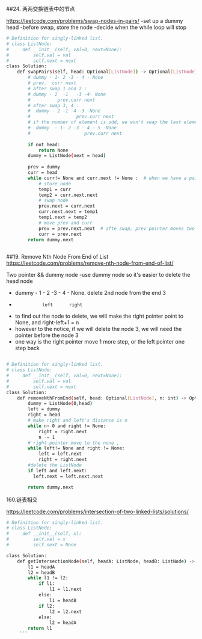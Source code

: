 ##24. 两两交换链表中的节点 

https://leetcode.com/problems/swap-nodes-in-pairs/
-set up a dummy head
-before swap, store the node
-decide when the while loop will stop


```sh
# Definition for singly-linked list.
# class ListNode:
#     def __init__(self, val=0, next=None):
#         self.val = val
#         self.next = next
class Solution:
    def swapPairs(self, head: Optional[ListNode]) -> Optional[ListNode]:
        # dummy - 1- 2 -3 - 4 - None
        # prev.  curr next
        # after swap 1 and 2 :
        # dummy - 2  -1   -3 -4- None
        #          prev.curr next
        # after swap 3, 4 : 
        #  dummy - 2 -1 -4 -3 -None
        #                 prev.curr next
        # if the number of element is odd, we won't swap the last element, then stop
        #  dummy  - 1- 2 -3 - 4 - 5 -None
        #                    prev.curr next
        
        if not head:
            return None
        dummy = ListNode(next = head)
        
        prev = dummy
        curr = head
        while curr!= None and curr.next != None :  # when we have a pair to swap
            # store node
            temp1 = curr
            temp2 = curr.next.next
            # swap node
            prev.next = curr.next
            curr.next.next = temp1
            temp1.next = temp2
            # move prev and curr
            prev = prev.next.next  # afte swap, prev pointer moves two steps
            curr = prev.next
        return dummy.next
        
  ```


##19. Remove Nth Node From End of List
https://leetcode.com/problems/remove-nth-node-from-end-of-list/

Two pointer && dummy node
-use dummy node so it's easier to delete the head node
- dummy - 1 - 2 -3 - 4 - None.  delete 2nd node from the end 3
-               left      right
- to find out the node to delete, we will make the right pointer point to None, and right-left+1  = n
- however to the notice, if we will delete the node 3, we will need the pointer before the node 3
- one way is the right pointer move 1 more step, or the left pointer one step back
```sh

# Definition for singly-linked list.
# class ListNode:
#     def __init__(self, val=0, next=None):
#         self.val = val
#         self.next = next
class Solution:
    def removeNthFromEnd(self, head: Optional[ListNode], n: int) -> Optional[ListNode]:
        dummy = ListNode(0,head)
        left = dummy
        right = head
        # make right and left's distance is n
        while n> 0 and right != None:
            right = right.next
            n -= 1
        # right pointer move to the none ,
        while left!= None and right != None:
            left = left.next
            right = right.next
        #delete the ListNode
        if left and left.next:
          left.next = left.next.next

        return dummy.next
```
160.链表相交

https://leetcode.com/problems/intersection-of-two-linked-lists/solutions/
```sh 
# Definition for singly-linked list.
# class ListNode:
#     def __init__(self, x):
#         self.val = x
#         self.next = None

class Solution:
    def getIntersectionNode(self, headA: ListNode, headB: ListNode) -> Optional[ListNode]:
        l1 = headA
        l2 = headB
        while l1 != l2: 
            if l1:
                l1 = l1.next
            else:
                l1 = headB
            if l2:
                l2 = l2.next
            else:
                l2 = headA
        return l1
     ```
